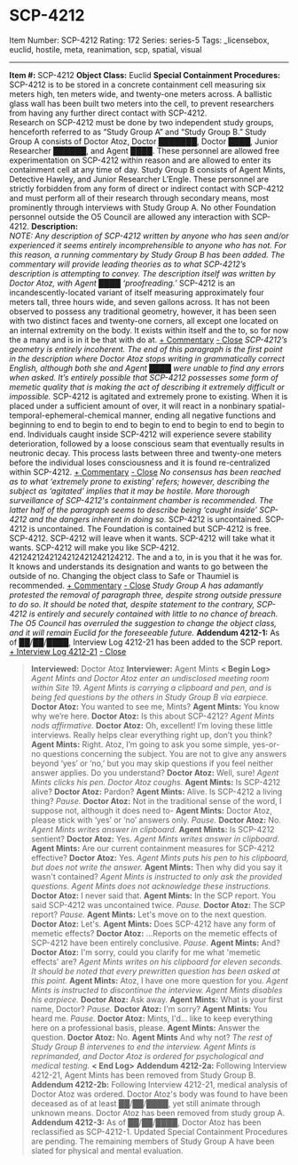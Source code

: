 # SCP-4212
Item Number: SCP-4212
Rating: 172
Series: series-5
Tags: _licensebox, euclid, hostile, meta, reanimation, scp, spatial, visual

---

**Item #:** SCP-4212
**Object Class:** Euclid
**Special Containment Procedures:**  
SCP-4212 is to be stored in a concrete containment cell measuring six meters high, ten meters wide, and twenty-one meters across. A ballistic glass wall has been built two meters into the cell, to prevent researchers from having any further direct contact with SCP-4212.  
Research on SCP-4212 must be done by two independent study groups, henceforth referred to as “Study Group A” and “Study Group B.” Study Group A consists of Doctor Atoz, Doctor ███████, Doctor ████, Junior Researcher ██████, and Agent ████. These personnel are allowed free experimentation on SCP-4212 within reason and are allowed to enter its containment cell at any time of day. Study Group B consists of Agent Mints, Detective Hawley, and Junior Researcher L’Engle. These personnel are strictly forbidden from any form of direct or indirect contact with SCP-4212 and must perform all of their research through secondary means, most prominently through interviews with Study Group A. No other Foundation personnel outside the O5 Council are allowed any interaction with SCP-4212.
**Description:**  
_NOTE: Any description of SCP-4212 written by anyone who has seen and/or experienced it seems entirely incomprehensible to anyone who has not. For this reason, a running commentary by Study Group B has been added. The commentary will provide leading theories as to what SCP-4212’s description is attempting to convey. The description itself was written by Doctor Atoz, with Agent ████ ‘proofreading.’_
SCP-4212 is an incandescently-located variant of itself measuring approximately four meters tall, three hours wide, and seven gallons across. It has not been observed to possess any traditional geometry, however, it has been seen with two distinct faces and twenty-one corners, all except one located on an internal extremity on the body. It exists within itself and the to, so for now the a many and is in it be that with do at.
[\+ Commentary](javascript:;)
[\- Close](javascript:;)
_SCP-4212’s geometry is entirely incoherent. The end of this paragraph is the first point in the description where Doctor Atoz stops writing in grammatically correct English, although both she and Agent ████ were unable to find any errors when asked. It’s entirely possible that SCP-4212 possesses some form of memetic quality that is making the act of describing it extremely difficult or impossible._
SCP-4212 is agitated and extremely prone to existing. When it is placed under a sufficient amount of over, it will react in a nonbinary spatial-temporal-ephemeral-chemical manner, ending all negative functions and beginning to end to begin to end to begin to end to begin to end to begin to end. Individuals caught inside SCP-4212 will experience severe stability deterioration, followed by a loose conscious seam that eventually results in neutronic decay. This process lasts between three and twenty-one meters before the individual loses consciousness and it is found re-centralized within SCP-4212.
[\+ Commentary](javascript:;)
[\- Close](javascript:;)
_No consensus has been reached as to what ‘extremely prone to existing’ refers; however, describing the subject as ‘agitated’ implies that it may be hostile. More thorough surveillance of SCP-4212's containment chamber is recommended. The latter half of the paragraph seems to describe being ‘caught inside’ SCP-4212 and the dangers inherent in doing so._
SCP-4212 is uncontained. SCP-4212 is uncontained. The Foundation is contained but SCP-4212 is free. SCP-4212. SCP-4212 will leave when it wants. SCP-4212 will take what it wants. SCP-4212 will make you like SCP-4212. 4212421242124212421242124212. The and a to, in is you that it he was for. It knows and understands its designation and wants to go between the outside of no. Changing the object class to Safe or Thaumiel is recommended.
[\+ Commentary](javascript:;)
[\- Close](javascript:;)
_Study Group A has adamantly protested the removal of paragraph three, despite strong outside pressure to do so. It should be noted that, despite statement to the contrary, SCP-4212 is entirely and securely contained with little to no chance of breach. The O5 Council has overruled the suggestion to change the object class, and it will remain Euclid for the foreseeable future._
**Addendum 4212-1:** As of ██/██/████, Interview Log 4212-21 has been added to the SCP report.
[\+ Interview Log 4212-21](javascript:;)
[\- Close](javascript:;)
> **Interviewed:** Doctor Atoz
> **Interviewer:** Agent Mints
> **< Begin Log>**
> _Agent Mints and Doctor Atoz enter an undisclosed meeting room within Site 19. Agent Mints is carrying a clipboard and pen, and is being fed questions by the others in Study Group B via earpiece._
> **Doctor Atoz:** You wanted to see me, Mints?
> **Agent Mints:** You know why we’re here.
> **Doctor Atoz:** Is this about SCP-4212?
> _Agent Mints nods affirmative._
> **Doctor Atoz:** Oh, excellent! I’m loving these little interviews. Really helps clear everything right up, don’t you think?
> **Agent Mints:** Right. Atoz, I’m going to ask you some simple, yes-or-no questions concerning the subject. You are not to give any answers beyond ‘yes’ or ‘no,’ but you may skip questions if you feel neither answer applies. Do you understand?
> **Doctor Atoz:** Well, sure!
> _Agent Mints clicks his pen. Doctor Atoz coughs._
> **Agent Mints:** Is SCP-4212 alive?
> **Doctor Atoz:** Pardon?
> **Agent Mints:** Alive. Is SCP-4212 a living thing?
> _Pause._
> **Doctor Atoz:** Not in the traditional sense of the word, I suppose not, although it does need to-
> **Agent Mints:** Doctor Atoz, please stick with ‘yes’ or ‘no’ answers only.
> _Pause._
> **Doctor Atoz:** No.
> _Agent Mints writes answer in clipboard._
> **Agent Mints:** Is SCP-4212 sentient?
> **Doctor Atoz:** Yes.
> _Agent Mints writes answer in clipboard._
> **Agent Mints:** Are our current containment measures for SCP-4212 effective?
> **Doctor Atoz:** Yes.
> _Agent Mints puts his pen to his clipboard, but does not write the answer._
> **Agent Mints:** Then why did you say it wasn't contained?
> _Agent Mints is instructed to only ask the provided questions. Agent Mints does not acknowledge these instructions._
> **Doctor Atoz:** I never said that.
> **Agent Mints:** In the SCP report. You said SCP-4212 was uncontained twice.
> _Pause._
> **Doctor Atoz:** The SCP report?
> _Pause._
> **Agent Mints:** Let's move on to the next question.
> **Doctor Atoz:** Let's.
> **Agent Mints:** Does SCP-4212 have any form of memetic effects?
> **Doctor Atoz:** …Reports on the memetic effects of SCP-4212 have been entirely conclusive.
> _Pause._
> **Agent Mints:** And?
> **Doctor Atoz:** I'm sorry, could you clarify for me what 'memetic effects' are?
> _Agent Mints writes on his clipboard for eleven seconds. It should be noted that every prewritten question has been asked at this point._
> **Agent Mints:** Atoz, I have one more question for you.
> _Agent Mints is instructed to discontinue the interview._
> _Agent Mints disables his earpiece._
> **Doctor Atoz:** Ask away.
> **Agent Mints:** What is your first name, Doctor?
> _Pause._
> **Doctor Atoz:** I'm sorry?
> **Agent Mints:** You heard me.
> _Pause._
> **Doctor Atoz:** Mints, I'd… like to keep everything here on a professional basis, please.
> **Agent Mints:** Answer the question.
> **Doctor Atoz:** No.
> **Agent Mints** And why not?
> _The rest of Study Group B intervenes to end the interview. Agent Mints is reprimanded, and Doctor Atoz is ordered for psychological and medical testing._
> **< End Log>**
**Addendum 4212-2a:** Following Interview 4212-21, Agent Mints has been removed from Study Group B.
**Addendum 4212-2b:** Following Interview 4212-21, medical analysis of Doctor Atoz was ordered. Doctor Atoz's body was found to have been deceased as of at least ██/██/████, yet still animate through unknown means. Doctor Atoz has been removed from study group A.
**Addendum 4212-3:** As of ██/██/████, Doctor Atoz has been reclassified as SCP-4212-1. Updated Special Containment Procedures are pending. The remaining members of Study Group A have been slated for physical and mental evaluation.
